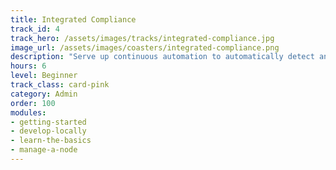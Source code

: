 ```yaml
---
title: Integrated Compliance
track_id: 4
track_hero: /assets/images/tracks/integrated-compliance.jpg
image_url: /assets/images/coasters/integrated-compliance.png
description: "Serve up continuous automation to automatically detect and remediate compliance failures in Chef cookbooks. Put your InSpec knowledge to the test and try your hand at ensuring that a service is HIPAA-compliant."
hours: 6
level: Beginner
track_class: card-pink
category: Admin
order: 100
modules:
- getting-started
- develop-locally
- learn-the-basics
- manage-a-node
---
```

